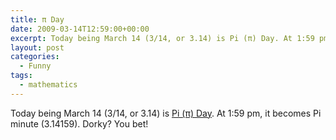 ```yaml
---
title: π Day
date: 2009-03-14T12:59:00+00:00
excerpt: Today being March 14 (3/14, or 3.14) is Pi (π) Day. At 1:59 pm, it becomes Pi minute (3.14159).
layout: post
categories:
  - Funny
tags:
  - mathematics
---
```

Today being March 14 (3/14, or 3.14) is [Pi (π) Day](http://en.wikipedia.org/wiki/Pi_Day). At 1:59 pm, it becomes Pi minute (3.14159). Dorky? You bet!